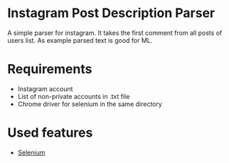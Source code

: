 # Instagram Post Description Parser
A simple parser for instagram. It takes the first comment from all posts of users list. As example parsed text is good for ML.
# Requirements
* Instagram account
* List of non-private accounts in .txt file
* Chrome driver for selenium in the same directory
# Used features
* [Selenium](https://selenium-python.readthedocs.io/)
